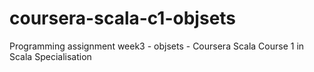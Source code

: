 # coursera-scala-c1-objsets
Programming assignment week3 - objsets - Coursera Scala Course 1 in Scala Specialisation
